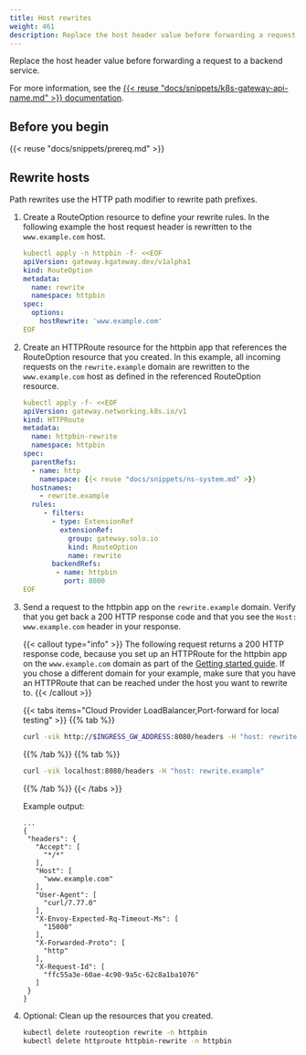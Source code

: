 ```yaml
---
title: Host rewrites
weight: 461
description: Replace the host header value before forwarding a request to a backend service. 
---
```

Replace the host header value before forwarding a request to a backend service. 

For more information, see the [{{< reuse "docs/snippets/k8s-gateway-api-name.md" >}} documentation](https://gateway-api.sigs.k8s.io/api-types/httproute/#filters-optional).

## Before you begin

{{< reuse "docs/snippets/prereq.md" >}}

## Rewrite hosts

Path rewrites use the HTTP path modifier to rewrite <!--either an entire path or -->path prefixes. 

1. Create a RouteOption resource to define your rewrite rules. In the following example the host request header is rewritten to the `www.example.com` host. 
   ```yaml
   kubectl apply -n httpbin -f- <<EOF
   apiVersion: gateway.kgateway.dev/v1alpha1
   kind: RouteOption
   metadata:
     name: rewrite
     namespace: httpbin
   spec:
     options:
       hostRewrite: 'www.example.com'
   EOF
   ```

2. Create an HTTPRoute resource for the httpbin app that references the RouteOption resource that you created. In this example, all incoming requests on the `rewrite.example` domain are rewritten to the `www.example.com` host as defined in the referenced RouteOption resource.
   ```yaml
   kubectl apply -f- <<EOF
   apiVersion: gateway.networking.k8s.io/v1
   kind: HTTPRoute
   metadata:
     name: httpbin-rewrite
     namespace: httpbin
   spec:
     parentRefs:
     - name: http
       namespace: {{< reuse "docs/snippets/ns-system.md" >}}
     hostnames:
       - rewrite.example
     rules:
        - filters:
          - type: ExtensionRef
            extensionRef:
              group: gateway.solo.io
              kind: RouteOption
              name: rewrite
          backendRefs:
           - name: httpbin
             port: 8000
   EOF
   ```

3. Send a request to the httpbin app on the `rewrite.example` domain. Verify that you get back a 200 HTTP response code and that you see the `Host: www.example.com` header in your response. 

   {{< callout type="info" >}}
   The following request returns a 200 HTTP response code, because you set up an HTTPRoute for the httpbin app on the `www.example.com` domain as part of the [Getting started guide](/docs/quickstart/). If you chose a different domain for your example, make sure that you have an HTTPRoute that can be reached under the host you want to rewrite to. 
   {{< /callout >}}
   
   {{< tabs items="Cloud Provider LoadBalancer,Port-forward for local testing" >}}
   {{% tab %}}
   ```sh
   curl -vik http://$INGRESS_GW_ADDRESS:8080/headers -H "host: rewrite.example:8080"
   ```
   {{% /tab %}}
   {{% tab %}}
   ```sh
   curl -vik localhost:8080/headers -H "host: rewrite.example"
   ```
   {{% /tab %}}
   {{< /tabs >}}
   
   Example output: 
   ```
   ...
   {
    "headers": {
      "Accept": [
        "*/*"
      ],
      "Host": [
        "www.example.com"
      ],
      "User-Agent": [
        "curl/7.77.0"
      ],
      "X-Envoy-Expected-Rq-Timeout-Ms": [
        "15000"
      ],
      "X-Forwarded-Proto": [
        "http"
      ],
      "X-Request-Id": [
        "ffc55a3e-60ae-4c90-9a5c-62c8a1ba1076"
      ]
    }
   }
   ```

4. Optional: Clean up the resources that you created. 
   ```sh
   kubectl delete routeoption rewrite -n httpbin
   kubectl delete httproute httpbin-rewrite -n httpbin
   ```
